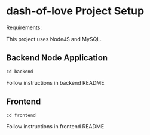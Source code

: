 # dash-of-love Project Setup

Requirements:

This project uses NodeJS and MySQL.

## Backend Node Application
```
cd backend
```
Follow instructions in backend README

## Frontend 
```
cd frontend
```
Follow instructions in frontend README